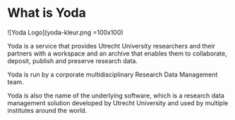 # What is Yoda
![Yoda Logo](yoda-kleur.png =100x100)

Yoda is a service that provides Utrecht University researchers and their partners with a workspace and an archive that enables them to collaborate, deposit, publish and preserve research data. 

Yoda is run by a corporate multidisciplinary Research Data Management team.

Yoda is also the name of the underlying software, which is a 
research data management solution developed by Utrecht University and used by
multiple institutes around the world. 
